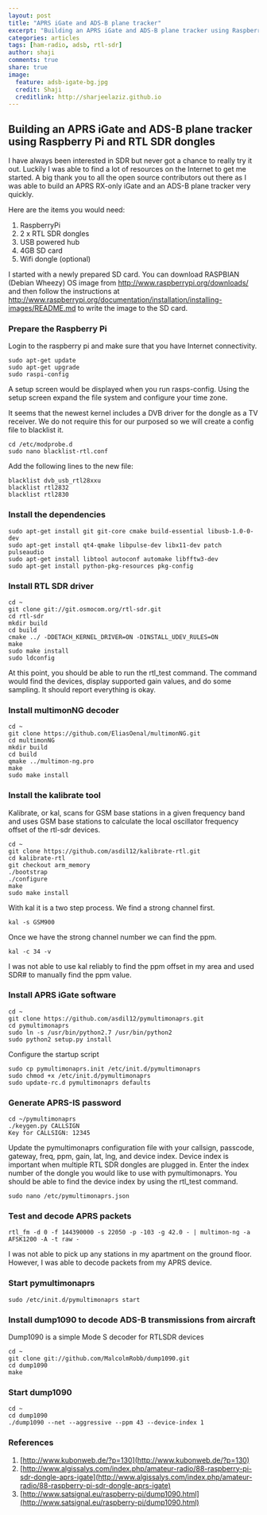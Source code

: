 ```yaml
---
layout: post
title: "APRS iGate and ADS-B plane tracker"
excerpt: "Building an APRS iGate and ADS-B plane tracker using Raspberry Pi and RTL SDR dongles."
categories: articles
tags: [ham-radio, adsb, rtl-sdr]
author: shaji
comments: true
share: true
image:
  feature: adsb-igate-bg.jpg
  credit: Shaji
  creditlink: http://sharjeelaziz.github.io
---
```


## Building an APRS iGate and ADS-B plane tracker using Raspberry Pi and RTL SDR dongles

I have always been interested in SDR but never got a chance to really try it out. Luckily I was able to find a lot of resources on the Internet to get me started. A big thank you to all the open source contributors out there as I was able to build an APRS RX-only iGate and an ADS-B plane tracker very quickly. 

Here are the items you would need:

1. RaspberryPi
2. 2 x RTL SDR dongles
3. USB powered hub
4. 4GB SD card
5. Wifi dongle (optional)

I started with a newly prepared SD card. You can download RASPBIAN (Debian Wheezy) OS image from http://www.raspberrypi.org/downloads/ and then follow the instructions at http://www.raspberrypi.org/documentation/installation/installing-images/README.md to write the image to the SD card.

### Prepare the Raspberry Pi
Login to the raspberry pi and make sure that you have Internet connectivity.

	sudo apt-get update
	sudo apt-get upgrade
	sudo raspi-config

A setup screen would be displayed when you run rasps-config. Using the setup screen expand the file system and configure your  time zone.

It seems that the newest kernel includes a DVB driver for the dongle as a TV receiver. We do not require this for our purposed so we will create a config file to blacklist it. 

	cd /etc/modprobe.d
	sudo nano blacklist-rtl.conf

Add the following lines to the new file:

	blacklist dvb_usb_rtl28xxu
	blacklist rtl2832
	blacklist rtl2830

### Install the dependencies

	sudo apt-get install git git-core cmake build-essential libusb-1.0-0-dev
	sudo apt-get install qt4-qmake libpulse-dev libx11-dev patch pulseaudio
	sudo apt-get install libtool autoconf automake libfftw3-dev
	sudo apt-get install python-pkg-resources pkg-config

### Install RTL SDR driver

	cd ~
	git clone git://git.osmocom.org/rtl-sdr.git
	cd rtl-sdr
	mkdir build
	cd build
	cmake ../ -DDETACH_KERNEL_DRIVER=ON -DINSTALL_UDEV_RULES=ON
	make
	sudo make install
	sudo ldconfig

At this point, you should be able to run the rtl_test command. The command would find the devices, display supported gain values, and do some sampling. It should report everything is okay.

### Install multimonNG decoder

	cd ~
	git clone https://github.com/EliasOenal/multimonNG.git
	cd multimonNG
	mkdir build
	cd build
	qmake ../multimon-ng.pro
	make
	sudo make install

### Install the kalibrate tool

Kalibrate, or kal, scans for GSM base stations in a given frequency band and uses GSM base stations to calculate the local oscillator frequency offset of the rtl-sdr devices.

	cd ~
	git clone https://github.com/asdil12/kalibrate-rtl.git
	cd kalibrate-rtl
	git checkout arm_memory
	./bootstrap
	./configure
	make
	sudo make install

With kal it is a two step process. We find a strong channel first.

	kal -s GSM900

Once we have the strong channel number we can find the ppm.

	kal -c 34 -v

I was not able to use kal reliably to find the ppm offset in my area and used SDR# to manually find the ppm value. 

### Install APRS iGate software

	cd ~
	git clone https://github.com/asdil12/pymultimonaprs.git
	cd pymultimonaprs
	sudo ln -s /usr/bin/python2.7 /usr/bin/python2
	sudo python2 setup.py install

Configure the startup script

	sudo cp pymultimonaprs.init /etc/init.d/pymultimonaprs
	sudo chmod +x /etc/init.d/pymultimonaprs
	sudo update-rc.d pymultimonaprs defaults

### Generate APRS-IS password

	cd ~/pymultimonaprs
	./keygen.py CALLSIGN
	Key for CALLSIGN: 12345

Update the pymultimonaprs configuration file with your callsign, passcode, gateway, freq, ppm, gain, lat, lng, and device index. Device index is important when multiple RTL SDR dongles are plugged in. Enter the index number of the dongle you would like to use with pymultimonaprs. You should be able to find the device index by using the rtl_test command.

	sudo nano /etc/pymultimonaprs.json


### Test and decode APRS packets

	rtl_fm -d 0 -f 144390000 -s 22050 -p -103 -g 42.0 - | multimon-ng -a AFSK1200 -A -t raw -

I was not able to pick up any stations in my apartment on the ground floor. However, I was able to decode packets from my APRS device.

### Start pymultimonaprs

	sudo /etc/init.d/pymultimonaprs start

### Install dump1090 to decode ADS-B transmissions from aircraft
Dump1090 is a simple Mode S decoder for RTLSDR devices

	cd ~
	git clone git://github.com/MalcolmRobb/dump1090.git
	cd dump1090
	make

### Start dump1090

	cd ~
	cd dump1090
	./dump1090 --net --aggressive --ppm 43 --device-index 1

### References
1. [http://www.kubonweb.de/?p=130](http://www.kubonweb.de/?p=130)
2. [http://www.algissalys.com/index.php/amateur-radio/88-raspberry-pi-sdr-dongle-aprs-igate](http://www.algissalys.com/index.php/amateur-radio/88-raspberry-pi-sdr-dongle-aprs-igate)
3. [http://www.satsignal.eu/raspberry-pi/dump1090.html](http://www.satsignal.eu/raspberry-pi/dump1090.html)